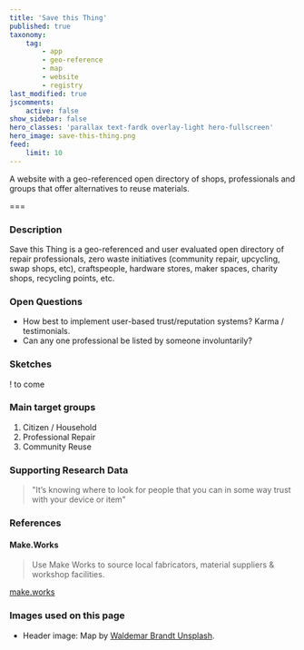 ```yaml
---
title: 'Save this Thing'
published: true
taxonomy:
    tag:
        - app
        - geo-reference
        - map
        - website
        - registry
last_modified: true
jscomments:
    active: false
show_sidebar: false
hero_classes: 'parallax text-fardk overlay-light hero-fullscreen'
hero_image: save-this-thing.png
feed:
    limit: 10
---
```


A website with a geo-referenced open directory of shops, professionals and groups that offer alternatives to reuse materials.

===

### Description

Save this Thing is a geo-referenced and user evaluated open directory of repair professionals, zero waste initiatives (community repair, upcycling, swap shops, etc), craftspeople, hardware stores, maker spaces, charity shops, recycling points, etc.

### Open Questions

- How best to implement user-based trust/reputation systems? Karma / testimonials.
- Can any one professional be listed by someone involuntarily?

### Sketches

! to come

### Main target groups

1. Citizen / Household
1. Professional Repair
1. Community Reuse

### Supporting Research Data

> "It’s knowing where to look for people that you can in some way trust with your device or item"

### References

#### Make.Works

> Use Make Works to source local fabricators, material suppliers & workshop facilities.

[make.works](https://make.works/)

### Images used on this page

* Header image: Map by [Waldemar Brandt Unsplash](https://unsplash.com/photos/aHZF4sz0YNw).
